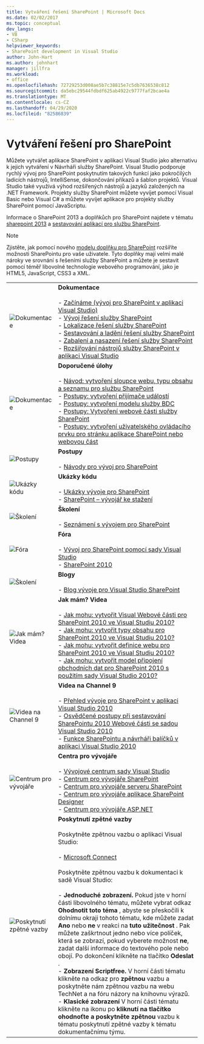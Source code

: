 ```yaml
---
title: Vytváření řešení SharePoint | Microsoft Docs
ms.date: 02/02/2017
ms.topic: conceptual
dev_langs:
- VB
- CSharp
helpviewer_keywords:
- SharePoint development in Visual Studio
author: John-Hart
ms.author: johnhart
manager: jillfra
ms.workload:
- office
ms.openlocfilehash: 72729253d008ae5b7c38815e7c5db7636538c812
ms.sourcegitcommit: da5ebc29544fdbdf625ab4922c9777faf2bcae4a
ms.translationtype: MT
ms.contentlocale: cs-CZ
ms.lasthandoff: 04/29/2020
ms.locfileid: "82586839"
---
```

# <a name="create-sharepoint-solutions"></a>Vytváření řešení pro SharePoint
  Můžete vytvářet aplikace SharePoint v aplikaci Visual Studio jako alternativu k jejich vytváření v Návrháři služby SharePoint. Visual Studio podporuje rychlý vývoj pro SharePoint poskytnutím takových funkcí jako pokročilých ladicích nástrojů, IntelliSense, dokončování příkazů a šablon projektů. Visual Studio také využívá výhod rozšířených nástrojů a jazyků založených na .NET Framework. Projekty služby SharePoint můžete vyvíjet pomocí Visual Basic nebo Visual C# a můžete vyvíjet aplikace pro projekty služby SharePoint pomocí JavaScriptu.

 Informace o SharePoint 2013 a doplňkůch pro SharePoint najdete v tématu [sharepoint 2013](https://www.microsoft.com/microsoft-365/previous-versions/microsoft-sharepoint-2013) a [sestavování aplikací pro službu SharePoint](/sharepoint/dev/sp-add-ins/sharepoint-add-ins).

> [!NOTE]
> Zjistěte, jak pomocí nového [modelu doplňku pro SharePoint](/sharepoint/dev/sp-add-ins/sharepoint-add-ins) rozšíříte možnosti SharePointu pro vaše uživatele. Tyto doplňky mají velmi malé nároky ve srovnání s řešeními služby SharePoint a můžete je sestavit pomocí téměř libovolné technologie webového programování, jako je HTML5, JavaScript, CSS3 a XML.

|||
|-|-|
|![Dokumentace](../sharepoint/media/vs-icon-documentation.gif "Dokumentace")|**Dokumentace**<br /><br /> -   [Začínáme &#40;vývoj pro SharePoint v aplikaci Visual Studio&#41;](../sharepoint/getting-started-sharepoint-development-in-visual-studio.md)<br />-   [Vývoj řešení služby SharePoint](../sharepoint/developing-sharepoint-solutions.md)<br />-   [Lokalizace řešení služby SharePoint](../sharepoint/localizing-sharepoint-solutions.md)<br />-   [Sestavování a ladění řešení služby SharePoint](../sharepoint/building-and-debugging-sharepoint-solutions.md)<br />-   [Zabalení a nasazení řešení služby SharePoint](../sharepoint/packaging-and-deploying-sharepoint-solutions.md)<br />-   [Rozšiřování nástrojů služby SharePoint v aplikaci Visual Studio](../sharepoint/extending-the-sharepoint-tools-in-visual-studio.md)|
|![Dokumentace](../sharepoint/media/vs-icon-documentation.gif "Dokumentace")|**Doporučené úlohy**<br /><br /> -   [Návod: vytvoření sloupce webu, typu obsahu a seznamu pro službu SharePoint](../sharepoint/walkthrough-create-a-site-column-content-type-and-list-for-sharepoint.md)<br />-   [Postupy: vytvoření přijímače událostí](../sharepoint/how-to-create-an-event-receiver.md)<br />-   [Postupy: vytvoření modelu služby BDC](../sharepoint/how-to-create-a-bdc-model.md)<br />-   [Postupy: Vytvoření webové části služby SharePoint](../sharepoint/how-to-create-a-sharepoint-web-part.md)<br />-   [Postupy: vytvoření uživatelského ovládacího prvku pro stránku aplikace SharePoint nebo webovou část](../sharepoint/how-to-create-a-user-control-for-a-sharepoint-application-page-or-web-part.md)|
|![Postupy](../sharepoint/media/vs-icon-walkthroughs.gif "Postupy")|**Postupy**<br /><br /> -   [Návody pro vývoj pro SharePoint](../sharepoint/sharepoint-development-walkthroughs.md)|
|![Ukázky kódu](../sharepoint/media/vs-icon-codesamples.gif "Ukázky kódů")|**Ukázky kódu**<br /><br /> -   [Ukázky vývoje pro SharePoint](../sharepoint/sharepoint-development-samples.md)<br />-   [SharePoint – vývojář ke stažení](/sharepoint/dev/)|
|![Školení](../sharepoint/media/vs-icon-training.gif "Školení")|**Školení**<br /><br /> -   [Seznámení s vývojem pro SharePoint](/sharepoint/dev/)|
|![Fóra](../sharepoint/media/vs-icon-forums.gif "Fóra")|**Fóra**<br /><br /> -   [Vývoj pro SharePoint pomocí sady Visual Studio](https://social.msdn.microsoft.com/Forums/vstudio/home?forum=vssharepointdevelopment)<br />-   [SharePoint 2010](https://social.msdn.microsoft.com/Forums/sharepoint/home?category=sharepoint2010,sharepoint)|
|![Školení](../sharepoint/media/vs-icon-training.gif "Školení")|**Blogy**<br /><br /> -   [Blog vývoje pro Visual Studio SharePoint](https://blogs.msdn.microsoft.com/vssharepointtoolsblog/)|
|![Jak mám? Videa](../sharepoint/media/vs-icon-howdoivideos.gif "Jak mám? Videa")|**Jak mám? Videa**<br /><br /> -   [Jak mohu: vytvořit Visual Webové části pro SharePoint 2010 ve Visual Studiu 2010?](https://visualstudio.microsoft.com/)<br />-   [Jak mohu: vytvořit typy obsahu pro SharePoint 2010 ve Visual Studiu 2010?](/previous-versions/visualstudio/visual-studio-2010/dd831853\(v\=vs.100\))<br />-   [Jak mohu: vytvořit definice webu pro SharePoint 2010 ve Visual Studiu 2010?](/previous-versions/visualstudio/visual-studio-2010/dd831853\(v\=vs.100\))<br />-   [Jak mohu: vytvořit model připojení obchodních dat pro SharePoint 2010 s použitím sady Visual Studio 2010?](/previous-versions/visualstudio/visual-studio-2010/dd831853\(v\=vs.100\))|
|![Videa na Channel 9](../sharepoint/media/vs-icon-channel9videos.gif "Videa na Channel 9")|**Videa na Channel 9**<br /><br /> -   [Přehled vývoje pro SharePoint v aplikaci Visual Studio 2010](https://channel9.msdn.com/blogs/funkyonex/overview-of-sharepoint-development-in-visual-studio-2010)<br />-   [Osvědčené postupy při sestavování SharePointu 2010 Webové části se sadou Visual Studio 2010](https://channel9.msdn.com/blogs/funkyonex/best-practices-on-building-sharepoint-2010-web-parts-with-visual-studio-2010)<br />-   [Funkce SharePointu a návrháři balíčků v aplikaci Visual Studio 2010](https://channel9.msdn.com/blogs/funkyonex/sharepoint-feature-and-package-designers-in-visual-studio-2010)|
|![Centrum pro vývojáře](../sharepoint/media/vs-icon-msdndevcenter.gif "Centrum pro vývojáře")|**Centra pro vývojáře**<br /><br /> -   [Vývojové centrum sady Visual Studio](https://visualstudio.microsoft.com/)<br />-   [Centrum pro vývojáře SharePoint](/sharepoint/dev/)<br />-   [Centrum pro vývojáře serveru SharePoint](/previous-versions/office/fp161348\(v\=office.15\))<br />-   [Centrum pro vývojáře aplikace SharePoint Designer](/previous-versions/office/fp161348\(v\=office.15\))<br />-   [Centrum pro vývojáře ASP.NET](https://msdn.microsoft.com/aa336522.aspx)|
|![Poskytnutí zpětné vazby](../sharepoint/media/vs-icon-feedback.gif "Poskytnutí zpětné vazby")|**Poskytnutí zpětné vazby**<br /><br /> Poskytněte zpětnou vazbu o aplikaci Visual Studio:<br /><br /> -   [Microsoft Connect](/collaborate/connect-redirect)<br /><br /> Poskytněte zpětnou vazbu k dokumentaci k sadě Visual Studio:<br /><br /> -   **Jednoduché zobrazení.** Pokud jste v horní části libovolného tématu, můžete vybrat odkaz **Ohodnotit toto téma** , abyste se přeskočili k dolnímu okraji tohoto tématu, kde můžete zadat **Ano** nebo **ne** v reakci na **tuto užitečnost** . Pak můžete zaškrtnout jedno nebo více políček, která se zobrazí, pokud vyberete možnost **ne**, zadat další informace do textového pole nebo obojí. Po dokončení klikněte na tlačítko **Odeslat** .<br />-   **Zobrazení Scriptfree.** V horní části tématu klikněte na odkaz pro **zpětnou** vazbu a poskytněte nám zpětnou vazbu na webu TechNet a na fóru názory na knihovnu výrazů.<br />-   **Klasické zobrazení** V horní části tématu klikněte na ikonu po **kliknutí na tlačítko ohodnoťte a poskytněte zpětnou** vazbu k tématu poskytnutí zpětné vazby k tématu dokumentačnímu týmu.|
